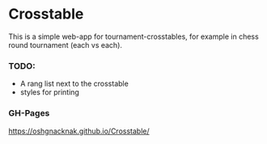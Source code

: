 # Crosstable

This is a simple web-app for tournament-crosstables, for example in chess round tournament (each vs each).

### TODO:
- A rang list next to the crosstable
- styles for printing
### GH-Pages
https://oshgnacknak.github.io/Crosstable/
